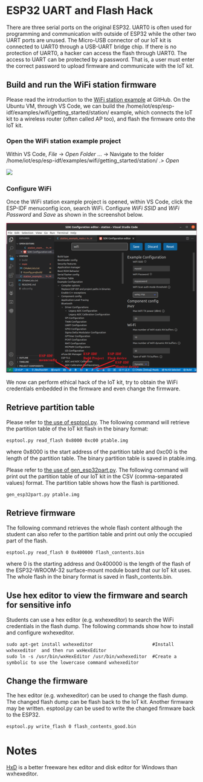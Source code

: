 # ESP32 UART and Flash Hack 

There are three serial ports on the original ESP32. UART0 is often used for programming and communication with outside of ESP32 while the other two UART ports are unused. The Micro-USB connector of our IoT kit is connected to UART0 through a USB-UART bridge chip. If there is no protection of UART0, a hacker can access the flash through UART0. The access to UART can be protected by a password. That is, a user must enter the correct password to upload firmware and communicate with the IoT kit. 

## Build and run the WiFi station firmware

Please read the introduction to the [WiFi station example](https://github.com/espressif/esp-idf/tree/master/examples/wifi/getting_started/station) at GitHub. On the Ubuntu VM, through VS Code, we can build the /home/iot/esp/esp-idf/examples/wifi/getting_started/station/ example, which connects the IoT kit to a wireless router (often called AP too), and flash the firmware onto the IoT kit.

### Open the WiFi station example project
Within VS Code, *File* -> *Open Folder* ... -> Navigate to the folder /home/iot/esp/esp-idf/examples/wifi/getting_started/station/ .> *Open*

<img src="https://user-images.githubusercontent.com/69218457/223019335-9143af50-390c-4526-a18d-9cd49f96c984.png" width=640>

### Configure WiFi

Once the WiFi station example project is opened, within VS Code, click the ESP-IDF menuconfig icon, search WiFi. Configure *WiFi SSID* and *WiFi Password* and *Save* as shown in the screenshot below.

<img src="Imgs/WiFi-Station.PNG" width=640>

We now can perform ethical hack of the IoT kit, try to obtain the WiFi credentials embedded in the firmware and even change the firmware. 

## Retrieve partition table
Please refer to [the use of esptool.py](https://github.com/espressif/esptool). The following command will retrieve the partition table of the IoT kit flash in the binary format:
```
esptool.py read_flash 0x8000 0xc00 ptable.img
```
where 0x8000 is the start address of the partition table and 0xc00 is the length of the partition table. The binary partition table is saved in ptable.img. 

Please refer to [the use of gen_esp32part.py](https://docs.espressif.com/projects/esp-idf/en/v3.0-rc1/api-guides/partition-tables.html). The following command will print out the partition table of our IoT kit in the CSV (comma-separated values) format. The partition table shows how the flash is partitioned. 
```
gen_esp32part.py ptable.img
```

## Retrieve firmware
The following command retrieves the whole flash content although the student can also refer to the partition table and print out only the occupied part of the flash.
```
esptool.py read_flash 0 0x400000 flash_contents.bin
```
where 0 is the starting address and 0x400000 is the length of the flash of the ESP32-WROOM-32 surface-mount module board that our IoT kit uses. The whole flash in the binary format is saved in flash_contents.bin. 

## Use hex editor to view the firmware and search for sensitive info
Students can use a hex editor (e.g. wxhexeditor) to search the WiFi credentials in the flash dump. The following commands show how to install and configure wxhexeditor.
```
sudo apt-get install wxhexeditor                      #Install wxhexeditor  and then run wxHexEditor
sudo ln -s /usr/bin/wxHexEditor /usr/bin/wxhexeditor  #Create a symbolic to use the lowercase command wxhexeditor
```

## Change the firmware
The hex editor (e.g. wxhexeditor) can be used to change the flash dump. The changed flash dump can be flash back to the IoT kit. Another firmware may be written. esptool.py can be used to write the changed firmware back to the ESP32.
```
esptool.py write_flash 0 flash_contents_good.bin
```

# Notes

[HxD](https://mh-nexus.de/en/hxd/) is a better freeware hex editor and disk editor for Windows than wxhexeditor.
